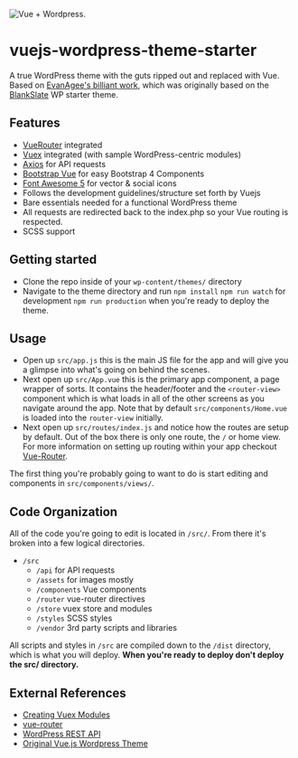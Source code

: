 ![Vue + Wordpress.](http://res.cloudinary.com/evanagee/image/upload/v1507763167/VueWP/vue-wordpress-sitting-in-a-tree.jpg)

# vuejs-wordpress-theme-starter
A true WordPress theme with the guts ripped out and replaced with Vue. Based on [EvanAgee's billiant work](https://github.com/EvanAgee/vuejs-wordpress-theme-starter), which was originally based on the [BlankSlate](https://github.com/tidythemes/blankslate) WP starter theme.

## Features
- [VueRouter](https://github.com/vuejs/vue-router) integrated
- [Vuex](https://github.com/vuejs/vuex) integrated (with sample WordPress-centric modules)
- [Axios](https://github.com/axios/axios) for API requests
- [Bootstrap Vue](https://bootstrap-vue.js.org/) for easy Bootstrap 4 Components
- [Font Awesome 5](https://github.com/FortAwesome/Font-Awesome) for vector & social icons
- Follows the development guidelines/structure set forth by Vuejs
- Bare essentials needed for a functional WordPress theme
- All requests are redirected back to the index.php so your Vue routing is respected.
- SCSS support

## Getting started

- Clone the repo inside of your `wp-content/themes/` directory
- Navigate to the theme directory and run
    `npm install`
    `npm run watch` for development
    `npm run production` when you're ready to deploy the theme.

## Usage

- Open up `src/app.js` this is the main JS file for the app and will give you a glimpse into what's going on behind the scenes.
- Next open up `src/App.vue` this is the primary app component, a page wrapper of sorts. It contains the header/footer and the `<router-view>` component which is what loads in all of the other screens as you navigate around the app. Note that by default `src/components/Home.vue` is loaded into the `router-view` initially.
- Next open up `src/routes/index.js` and notice how the routes are setup by default. Out of the box there is only one route, the `/` or home view. For more information on setting up routing within your app checkout [Vue-Router](https://router.vuejs.org/).

The first thing you're probably going to want to do is start editing and components in `src/components/views/`.

## Code Organization
All of the code you're going to edit is located in `/src/`. From there it's broken into a few logical directories.

- `/src`
  - `/api` for API requests
  - `/assets` for images mostly
  - `/components` Vue components
  - `/router` vue-router directives
  - `/store` vuex store and modules
  - `/styles` SCSS styles
  - `/vendor` 3rd party scripts and libraries

All scripts and styles in `/src` are compiled down to the `/dist` directory, which is what you will deploy. **When you're ready to deploy don't deploy the src/ directory.**

## External References
- [Creating Vuex Modules](https://vuex.vuejs.org/en/modules.html)
- [vue-router](https://github.com/vuejs/vue-router)
- [WordPress REST API](http://v2.wp-api.org/)
- [Original Vue.js Wordpress Theme](https://github.com/EvanAgee/vuejs-wordpress-theme-starter)
